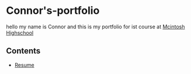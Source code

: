 # Connor's-portfolio
hello my name is Connor and this is my portfolio for ist course at [Mcintosh Highschool](https://www.fcboe.org/mhs)

## Contents
- [Resume](https://github.com/CDodds1/Connor-s-portfolio/blob/main/Resume.md)
